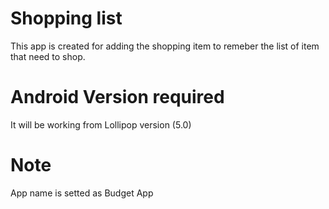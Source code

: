 # Shopping list
This app is created for adding the shopping item to remeber the list of item that need to shop. 

# Android Version required
It will be working from Lollipop version (5.0)

# Note
App name is setted as Budget App
